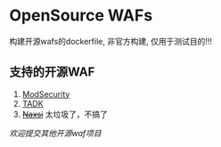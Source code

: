 # OpenSource WAFs

构建开源wafs的dockerfile, 非官方构建, 仅用于测试目的!!!

## 支持的开源WAF

1. [ModSecurity](https://github.com/SpiderLabs/ModSecurity)
2. [TADK](https://hub.docker.com/r/intel/tadk-waf)
3. ~~[Naxsi](https://github.com/nbs-system/naxsi)~~ 太垃圾了，不搞了

*欢迎提交其他开源waf项目*
